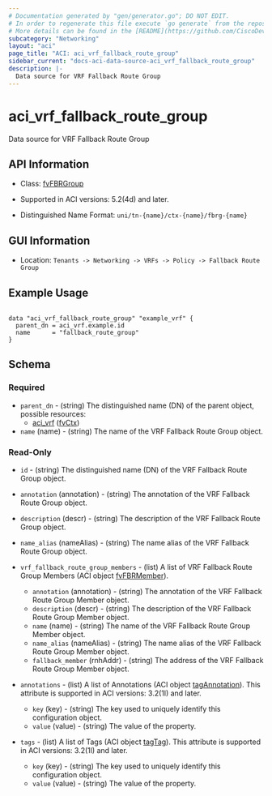 ```yaml
---
# Documentation generated by "gen/generator.go"; DO NOT EDIT.
# In order to regenerate this file execute `go generate` from the repository root.
# More details can be found in the [README](https://github.com/CiscoDevNet/terraform-provider-aci/blob/master/README.md).
subcategory: "Networking"
layout: "aci"
page_title: "ACI: aci_vrf_fallback_route_group"
sidebar_current: "docs-aci-data-source-aci_vrf_fallback_route_group"
description: |-
  Data source for VRF Fallback Route Group
---
```


# aci_vrf_fallback_route_group #

Data source for VRF Fallback Route Group

## API Information ##

* Class: [fvFBRGroup](https://pubhub.devnetcloud.com/media/model-doc-latest/docs/app/index.html#/objects/fvFBRGroup/overview)

* Supported in ACI versions: 5.2(4d) and later.

* Distinguished Name Format: `uni/tn-{name}/ctx-{name}/fbrg-{name}`

## GUI Information ##

* Location: `Tenants -> Networking -> VRFs -> Policy -> Fallback Route Group`

## Example Usage ##

```hcl

data "aci_vrf_fallback_route_group" "example_vrf" {
  parent_dn = aci_vrf.example.id
  name      = "fallback_route_group"
}

```

## Schema ##

### Required ###

* `parent_dn` - (string) The distinguished name (DN) of the parent object, possible resources:
  - [aci_vrf](https://registry.terraform.io/providers/CiscoDevNet/aci/latest/docs/resources/vrf) ([fvCtx](https://pubhub.devnetcloud.com/media/model-doc-latest/docs/app/index.html#/objects/fvCtx/overview))
* `name` (name) - (string) The name of the VRF Fallback Route Group object.

### Read-Only ###

* `id` - (string) The distinguished name (DN) of the VRF Fallback Route Group object.
* `annotation` (annotation) - (string) The annotation of the VRF Fallback Route Group object.
* `description` (descr) - (string) The description of the VRF Fallback Route Group object.
* `name_alias` (nameAlias) - (string) The name alias of the VRF Fallback Route Group object.

* `vrf_fallback_route_group_members` - (list) A list of VRF Fallback Route Group Members (ACI object [fvFBRMember](https://pubhub.devnetcloud.com/media/model-doc-latest/docs/app/index.html#/objects/fvFBRMember/overview)).
  * `annotation` (annotation) - (string) The annotation of the VRF Fallback Route Group Member object.
  * `description` (descr) - (string) The description of the VRF Fallback Route Group Member object.
  * `name` (name) - (string) The name of the VRF Fallback Route Group Member object.
  * `name_alias` (nameAlias) - (string) The name alias of the VRF Fallback Route Group Member object.
  * `fallback_member` (rnhAddr) - (string) The address of the VRF Fallback Route Group Member object.

* `annotations` - (list) A list of Annotations (ACI object [tagAnnotation](https://pubhub.devnetcloud.com/media/model-doc-latest/docs/app/index.html#/objects/tagAnnotation/overview)). This attribute is supported in ACI versions: 3.2(1l) and later.
  * `key` (key) - (string) The key used to uniquely identify this configuration object.
  * `value` (value) - (string) The value of the property.

* `tags` - (list) A list of Tags (ACI object [tagTag](https://pubhub.devnetcloud.com/media/model-doc-latest/docs/app/index.html#/objects/tagTag/overview)). This attribute is supported in ACI versions: 3.2(1l) and later.
  * `key` (key) - (string) The key used to uniquely identify this configuration object.
  * `value` (value) - (string) The value of the property.
